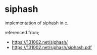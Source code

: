 siphash
=======
implementation of siphash in c.

referenced from; 
- https://131002.net/siphash/
- https://131002.net/siphash/siphash.pdf

